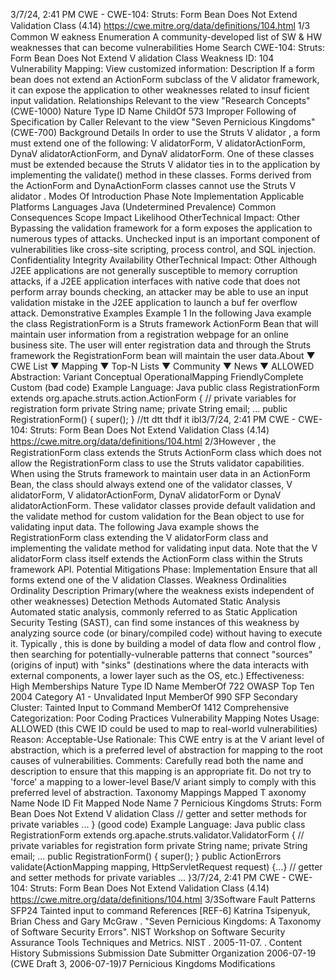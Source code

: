 3/7/24, 2:41 PM CWE - CWE-104: Struts: Form Bean Does Not Extend Validation Class (4.14)
https://cwe.mitre.org/data/deﬁnitions/104.html 1/3
Common W eakness Enumeration
A community-developed list of SW & HW weaknesses that can become
vulnerabilities
Home Search
CWE-104: Struts: Form Bean Does Not Extend V alidation Class
Weakness ID: 104
Vulnerability Mapping: 
View customized information:
 Description
If a form bean does not extend an ActionForm subclass of the V alidator framework, it can expose the application to other weaknesses
related to insuf ficient input validation.
 Relationships
 Relevant to the view "Research Concepts" (CWE-1000)
Nature Type ID Name
ChildOf 573 Improper Following of Specification by Caller
 Relevant to the view "Seven Pernicious Kingdoms" (CWE-700)
 Background Details
In order to use the Struts V alidator , a form must extend one of the following: V alidatorForm, V alidatorActionForm,
DynaV alidatorActionForm, and DynaV alidatorForm. One of these classes must be extended because the Struts V alidator ties in to the
application by implementing the validate() method in these classes. Forms derived from the ActionForm and DynaActionForm classes
cannot use the Struts V alidator .
 Modes Of Introduction
Phase Note
Implementation
 Applicable Platforms
Languages
Java (Undetermined Prevalence)
 Common Consequences
Scope Impact Likelihood
OtherTechnical Impact: Other
Bypassing the validation framework for a form exposes the application to numerous types of attacks.
Unchecked input is an important component of vulnerabilities like cross-site scripting, process
control, and SQL injection.
Confidentiality
Integrity
Availability
OtherTechnical Impact: Other
Although J2EE applications are not generally susceptible to memory corruption attacks, if a J2EE
application interfaces with native code that does not perform array bounds checking, an attacker may
be able to use an input validation mistake in the J2EE application to launch a buf fer overflow attack.
 Demonstrative Examples
Example 1
In the following Java example the class RegistrationForm is a Struts framework ActionForm Bean that will maintain user information
from a registration webpage for an online business site. The user will enter registration data and through the Struts framework the
RegistrationForm bean will maintain the user data.About ▼ CWE List ▼ Mapping ▼ Top-N Lists ▼ Community ▼ News ▼
ALLOWED
Abstraction: Variant
Conceptual OperationalMapping
FriendlyComplete Custom
(bad code) Example Language: Java 
public class RegistrationForm extends org.apache.struts.action.ActionForm {
// private variables for registration form
private String name;
private String email;
...
public RegistrationForm() {
super();
}
//tt dtt thdf it ibl3/7/24, 2:41 PM CWE - CWE-104: Struts: Form Bean Does Not Extend Validation Class (4.14)
https://cwe.mitre.org/data/deﬁnitions/104.html 2/3However , the RegistrationForm class extends the Struts ActionForm class which does not allow the RegistrationForm class to use the
Struts validator capabilities. When using the Struts framework to maintain user data in an ActionForm Bean, the class should always
extend one of the validator classes, V alidatorForm, V alidatorActionForm, DynaV alidatorForm or DynaV alidatorActionForm. These
validator classes provide default validation and the validate method for custom validation for the Bean object to use for validating input
data. The following Java example shows the RegistrationForm class extending the V alidatorForm class and implementing the validate
method for validating input data.
Note that the V alidatorForm class itself extends the ActionForm class within the Struts framework API.
 Potential Mitigations
Phase: Implementation
Ensure that all forms extend one of the V alidation Classes.
 Weakness Ordinalities
Ordinality Description
Primary(where the weakness exists independent of other weaknesses)
 Detection Methods
Automated Static Analysis
Automated static analysis, commonly referred to as Static Application Security Testing (SAST), can find some instances of this
weakness by analyzing source code (or binary/compiled code) without having to execute it. Typically , this is done by building a
model of data flow and control flow , then searching for potentially-vulnerable patterns that connect "sources" (origins of input)
with "sinks" (destinations where the data interacts with external components, a lower layer such as the OS, etc.)
Effectiveness: High
 Memberships
Nature Type ID Name
MemberOf 722 OWASP Top Ten 2004 Category A1 - Unvalidated Input
MemberOf 990 SFP Secondary Cluster: Tainted Input to Command
MemberOf 1412 Comprehensive Categorization: Poor Coding Practices
 Vulnerability Mapping Notes
Usage: ALLOWED (this CWE ID could be used to map to real-world vulnerabilities)
Reason: Acceptable-Use
Rationale:
This CWE entry is at the V ariant level of abstraction, which is a preferred level of abstraction for mapping to the root causes of
vulnerabilities.
Comments:
Carefully read both the name and description to ensure that this mapping is an appropriate fit. Do not try to 'force' a mapping to a
lower-level Base/V ariant simply to comply with this preferred level of abstraction.
 Taxonomy Mappings
Mapped T axonomy Name Node ID Fit Mapped Node Name
7 Pernicious Kingdoms Struts: Form Bean Does Not Extend V alidation Class
// getter and setter methods for private variables
...
}
(good code) Example Language: Java 
public class RegistrationForm extends org.apache.struts.validator.ValidatorForm {
// private variables for registration form
private String name;
private String email;
...
public RegistrationForm() {
super();
}
public ActionErrors validate(ActionMapping mapping, HttpServletRequest request) {...}
// getter and setter methods for private variables
...
}3/7/24, 2:41 PM CWE - CWE-104: Struts: Form Bean Does Not Extend Validation Class (4.14)
https://cwe.mitre.org/data/deﬁnitions/104.html 3/3Software Fault Patterns SFP24 Tainted input to command
 References
[REF-6] Katrina Tsipenyuk, Brian Chess and Gary McGraw . "Seven Pernicious Kingdoms: A Taxonomy of Software Security
Errors". NIST Workshop on Software Security Assurance Tools Techniques and Metrics. NIST . 2005-11-07.
.
 Content History
 Submissions
Submission Date Submitter Organization
2006-07-19
(CWE Draft 3, 2006-07-19)7 Pernicious Kingdoms
 Modifications